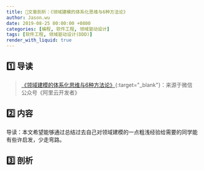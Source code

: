 ```yaml
---
title: 📃文章剖析：《领域建模的体系化思维与6种方法论》
author: Jason.wu
date: 2019-08-25 00:00:00 +0800
categories: [编程, 软件工程, 领域驱动设计]
tags: [软件工程, 领域驱动设计(DDD)]
render_with_liquid: true
---
```


[文章01]: https://mp.weixin.qq.com/s/UU0Ai4jjOrVEgkVgj1fCrQ

## 1️⃣ 导读

> [《领域建模的体系化思维与6种方法论》][文章01]{:target="_blank"}：来源于微信公众号《阿里云开发者》

## 2️⃣ 内容

导读：本文希望能够通过总结过去自己对领域建模的一点粗浅经验给需要的同学能有些许启发，少走弯路。

## 3️⃣ 剖析
